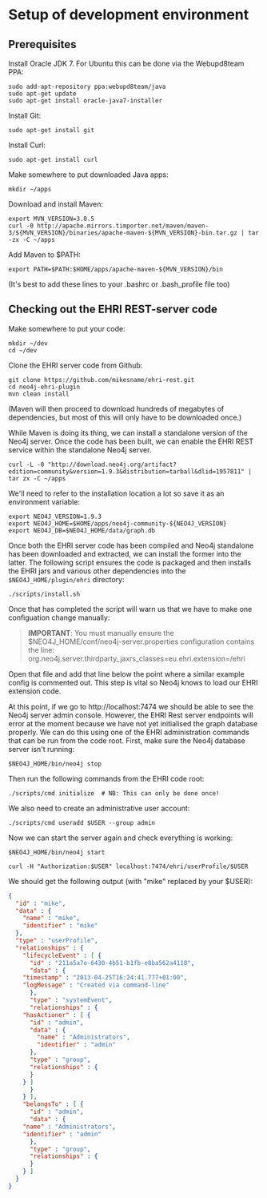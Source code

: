 # Setup of development environment

## Prerequisites

Install Oracle JDK 7. For Ubuntu this can be done via the Webupd8team PPA:

	sudo add-apt-repository ppa:webupd8team/java
	sudo apt-get update
	sudo apt-get install oracle-java7-installer 

Install Git:

	sudo apt-get install git

Install Curl:

	sudo apt-get install curl

Make somewhere to put downloaded Java apps:

	mkdir ~/apps

Download and install Maven:

	export MVN_VERSION=3.0.5
	curl -0 http://apache.mirrors.timporter.net/maven/maven-3/${MVN_VERSION}/binaries/apache-maven-${MVN_VERSION}-bin.tar.gz | tar -zx -C ~/apps

Add Maven to $PATH:

	export PATH=$PATH:$HOME/apps/apache-maven-${MVN_VERSION}/bin

(It's best to add these lines to your .bashrc or .bash_profile file too)


## Checking out the EHRI REST-server code

Make somewhere to put your code:

	mkdir ~/dev
	cd ~/dev

Clone the EHRI server code from Github:

	git clone https://github.com/mikesname/ehri-rest.git
	cd neo4j-ehri-plugin
	mvn clean install

(Maven will then proceed to download hundreds of megabytes of dependencies, but most of this will only have to be downloaded once.)

While Maven is doing its thing, we can install a standalone version of the Neo4j server. Once the code has been built, we can enable the EHRI REST service within the standalone Neo4j server.

	curl -L -0 "http://download.neo4j.org/artifact?edition=community&version=1.9.3&distribution=tarball&dlid=1957811" | tar zx -C ~/apps
	
We'll need to refer to the installation location a lot so save it as an environment variable:

	export NEO4J_VERSION=1.9.3
	export NEO4J_HOME=$HOME/apps/neo4j-community-${NEO4J_VERSION}
	export NEO4J_DB=$NEO4J_HOME/data/graph.db

Once both the EHRI server code has been compiled and Neo4j standalone has been downloaded and extracted, we can install the former into the latter. The following script ensures the code is packaged and then installs the EHRI jars and
various other dependencies into the `$NEO4J_HOME/plugin/ehri` directory:

	./scripts/install.sh

Once that has completed the script will warn us that we have to make one configuation change manually:

> **IMPORTANT**: You must manually ensure the $NEO4J_HOME/conf/neo4j-server.properties configuration contains the line:
>   org.neo4j.server.thirdparty_jaxrs_classes=eu.ehri.extension=/ehri

Open that file and add that line below the point where a similar example config is commented out. This step is vital so Neo4j knows to load our EHRI extension code.

At this point, if we go to http://localhost:7474 we should be able to see the Neo4j server admin console. However, the EHRI Rest server endpoints will error at the moment because we have not yet initialised the graph database properly. We can do this using one of the EHRI administration commands that can be run from the code root. First, make sure the Neo4j database server isn't running:

	$NEO4J_HOME/bin/neo4j stop

Then run the following commands from the EHRI code root:

	./scripts/cmd initialize  # NB: This can only be done once!

We also need to create an administrative user account:

	./scripts/cmd useradd $USER --group admin

Now we can start the server again and check everything is working:

	$NEO4J_HOME/bin/neo4j start

	curl -H "Authorization:$USER" localhost:7474/ehri/userProfile/$USER

We should get the following output (with "mike" replaced by your $USER):

```json
{
  "id" : "mike",
  "data" : {
    "name" : "mike",
    "identifier" : "mike"
  },
  "type" : "userProfile",
  "relationships" : {
    "lifecycleEvent" : [ {
      "id" : "211a5a7e-6430-4b51-b1fb-e8ba562a4118",
      "data" : {
    "timestamp" : "2013-04-25T16:24:41.777+01:00",
    "logMessage" : "Created via command-line"
      },
      "type" : "systemEvent",
      "relationships" : {
    "hasActioner" : [ {
      "id" : "admin",
      "data" : {
        "name" : "Administrators",
        "identifier" : "admin"
      },
      "type" : "group",
      "relationships" : {
      }
    } ]
      }
    } ],
    "belongsTo" : [ {
      "id" : "admin",
      "data" : {
    "name" : "Administrators",
    "identifier" : "admin"
      },
      "type" : "group",
      "relationships" : {
      }
    } ]
  }
}
```
